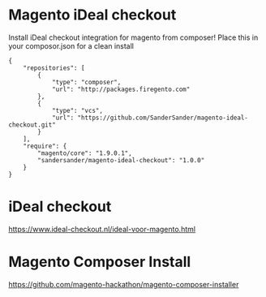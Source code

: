 Magento iDeal checkout
======================
Install iDeal checkout integration for magento from composer!
Place this in your composor.json for a clean install

    {
        "repositories": [
            {
                "type": "composer",
                "url": "http://packages.firegento.com"
            },
            {
                "type": "vcs",
                "url": "https://github.com/SanderSander/magento-ideal-checkout.git"
            }
        ],
        "require": {
            "magento/core": "1.9.0.1",
            "sandersander/magento-ideal-checkout": "1.0.0"
        }
    }

iDeal checkout
======================
https://www.ideal-checkout.nl/ideal-voor-magento.html

Magento Composer Install
======================
https://github.com/magento-hackathon/magento-composer-installer
